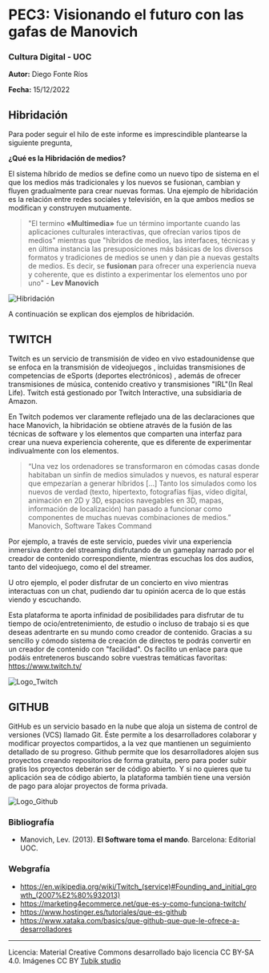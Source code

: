 
# PEC3: Visionando el futuro con las gafas de Manovich 

###  Cultura Digital - UOC


**Autor:** Diego Fonte Ríos

**Fecha:** 15/12/2022

## Hibridación

Para poder seguir el hilo de este informe es imprescindible plantearse la siguiente pregunta,

**¿Qué es la Hibridación de medios?**

 El sistema híbrido de medios se define como un nuevo tipo de sistema en el que los medios más tradicionales y los nuevos se fusionan, cambian y fluyen gradualmente para crear nuevas formas. Una ejemplo de hibridación es la relación entre redes sociales y televisión, en la que ambos medios se modifican y construyen mutuamente.

>"El termino **«Multimedia»** fue un término importante cuando las aplicaciones culturales interactivas, que ofrecían varios tipos de medios" mientras que "híbridos de medios, las interfaces, técnicas y en última instancia las presuposiciones más básicas de los diversos formatos y tradiciones de medios se unen y dan pie a nuevas gestalts de medios. Es decir, se **fusionan** para ofrecer una experiencia nueva y coherente, que es distinto a experimentar los elementos uno por uno" -  **Lev Manovich**

![Hibridación](https://pbs.twimg.com/media/EAVNDNhXUAAwIIR.png) 

A continuación se explican dos ejemplos de hibridación.

## TWITCH

Twitch es un servicio de transmisión de video en vivo estadounidense que se enfoca en la transmisión de videojuegos , incluidas transmisiones de competencias de eSports (deportes electrónicos) , además de ofrecer transmisiones de música, contenido creativo y transmisiones "IRL"(In Real Life). Twitch está gestionado por Twitch Interactive, una subsidiaria de Amazon.

En Twitch podemos ver claramente reflejado una de las declaraciones que hace Manovich, la hibridación se obtiene através de la fusión de las técnicas de software y los elementos que comparten una interfaz para crear una nueva experiencia coherente, que es diferente de experimentar indivualmente con los elementos.

>“Una vez los ordenadores se transformaron en cómodas casas donde habitaban un sinfín de medios simulados y nuevos, es natural esperar que empezarían a generar híbridos […] Tanto los simulados como los nuevos de verdad (texto, hipertexto, fotografías fijas, vídeo digital, animación en 2D y 3D, espacios navegables en 3D, mapas, información de localización) han pasado a funcionar como componentes de muchas nuevas combinaciones de medios.” Manovich, Software Takes Command

Por ejemplo, a través de este servicio, puedes vivir una experiencia inmersiva dentro del streaming disfrutando de un gameplay narrado por el creador de contenido correspondiente, mientras escuchas los dos audios, tanto del videojuego, como el del streamer.

U otro ejemplo, el poder disfrutar de un concierto en vivo mientras interactuas con un chat, pudiendo dar tu opinión acerca de lo que estás viendo y escuchando.

Esta plataforma te aporta infinidad de posibilidades para disfrutar de tu tiempo de ocio/entretenimiento, de estudio o incluso de trabajo si es que deseas adentrarte en su mundo como creador de contenido.
Gracias a su sencillo y cómodo sistema de creación de directos te podrás convertir en un creador de contenido con "facilidad".
Os facilito un enlace para que podáis entreteneros buscando sobre vuestras temáticas favoritas: https://www.twitch.tv/

![Logo_Twitch](https://www.movistar.es/blog/wp-content/uploads/sites/3/2022/07/twitch-movistar.jpg)


## GITHUB

GitHub es un servicio basado en la nube que aloja un sistema de control de versiones (VCS) llamado Git. Éste permite a los desarrolladores colaborar y modificar proyectos compartidos, a la vez que mantienen un seguimiento detallado de su progreso.
Github permite que los desarrolladores alojen sus proyectos creando repositorios de forma gratuita, pero para poder subir gratis los proyectos deberán ser de código abierto. Y si no quieres que tu aplicación sea de código abierto, la plataforma también tiene una versión de pago para alojar proyectos de forma privada.

![Logo_Github](https://global-uploads.webflow.com/5f5a53e153805db840dae2db/6073fbf151fa4565d48572dc_GitHub_aprender-programaci%25C3%25B3n.jpeg)

### Bibliografía

* Manovich, Lev. (2013). **El Software toma el mando**. Barcelona: Editorial UOC. 

### Webgrafía
* https://en.wikipedia.org/wiki/Twitch_(service)#Founding_and_initial_growth_(2007%E2%80%932013)
* https://marketing4ecommerce.net/que-es-y-como-funciona-twitch/
* https://www.hostinger.es/tutoriales/que-es-github
* https://www.xataka.com/basics/que-github-que-que-le-ofrece-a-desarrolladores
----

Licencia: Material Creative Commons desarrollado bajo licencia CC BY-SA 4.0. Imágenes CC BY [Tubik studio](https://blog.tubikstudio.com/how-to-create-original-flat-illustrations-designers-tips/) 
